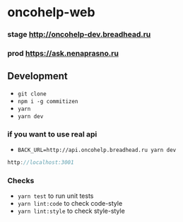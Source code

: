 # oncohelp-web
### stage http://oncohelp-dev.breadhead.ru
### prod https://ask.nenaprasno.ru

## Development
+ `git clone`
+ `npm i -g commitizen`
+ `yarn`
+ `yarn dev`

### if you want to use real api
+ `BACK_URL=http://api.oncohelp.breadhead.ru yarn dev`

```js
http://localhost:3001
```

### Checks
+ `yarn test` to run unit tests
+ `yarn lint:code` to check code-style
+ `yarn lint:style` to check style-style

